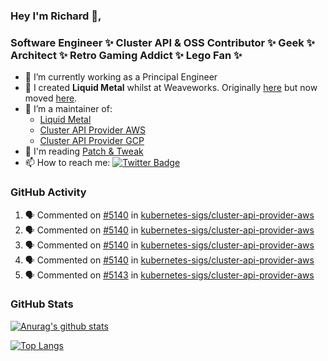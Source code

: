 ### Hey I'm Richard 👋, 

<h3 align="left">Software Engineer ✨ Cluster API & OSS Contributor ✨ Geek ✨ Architect ✨ Retro Gaming Addict ✨ Lego Fan ✨</h3>

- 🔭 I’m currently working as a Principal Engineer
- 📯 I created **Liquid Metal** whilst at Weaveworks. Originally [here](https://github.com/weaveworks-liquidmetal) but now moved [here](https://github.com/liquidmetal-dev).
- 👯 I’m a maintainer of:
  -  [Liquid Metal](https://github.com/liquidmetal-dev)
  -  [Cluster API Provider AWS](https://github.com/kubernetes-sigs/cluster-api-provider-aws)
  -  [Cluster API Provider GCP](https://github.com/kubernetes-sigs/cluster-api-provider-gcp)
- 💬 I'm reading [Patch & Tweak](https://bjooks.com/products/patch-tweak-exploring-modular-synthesis)
- 📫 How to reach me: [![Twitter Badge](https://img.shields.io/badge/-@fruit_case-00acee?style=flat&logo=Twitter&logoColor=white)](https://twitter.com/intent/follow?screen_name=fruit_case "Follow on Twitter")

### GitHub Activity 

<!--START_SECTION:activity-->
1. 🗣 Commented on [#5140](https://github.com/kubernetes-sigs/cluster-api-provider-aws/pull/5140#issuecomment-2400166443) in [kubernetes-sigs/cluster-api-provider-aws](https://github.com/kubernetes-sigs/cluster-api-provider-aws)
2. 🗣 Commented on [#5140](https://github.com/kubernetes-sigs/cluster-api-provider-aws/pull/5140#issuecomment-2400165826) in [kubernetes-sigs/cluster-api-provider-aws](https://github.com/kubernetes-sigs/cluster-api-provider-aws)
3. 🗣 Commented on [#5140](https://github.com/kubernetes-sigs/cluster-api-provider-aws/pull/5140#issuecomment-2400165545) in [kubernetes-sigs/cluster-api-provider-aws](https://github.com/kubernetes-sigs/cluster-api-provider-aws)
4. 🗣 Commented on [#5140](https://github.com/kubernetes-sigs/cluster-api-provider-aws/pull/5140#issuecomment-2400009204) in [kubernetes-sigs/cluster-api-provider-aws](https://github.com/kubernetes-sigs/cluster-api-provider-aws)
5. 🗣 Commented on [#5143](https://github.com/kubernetes-sigs/cluster-api-provider-aws/issues/5143#issuecomment-2400002231) in [kubernetes-sigs/cluster-api-provider-aws](https://github.com/kubernetes-sigs/cluster-api-provider-aws)
<!--END_SECTION:activity-->

### GitHub Stats

[![Anurag's github stats](https://github-readme-stats.vercel.app/api?username=richardcase&count_private=true&show_icons=true)](https://github.com/anuraghazra/github-readme-stats)

[![Top Langs](https://github-readme-stats.vercel.app/api/top-langs/?username=richardcase&hide=html&layout=compact)](https://github.com/anuraghazra/github-readme-stats)
